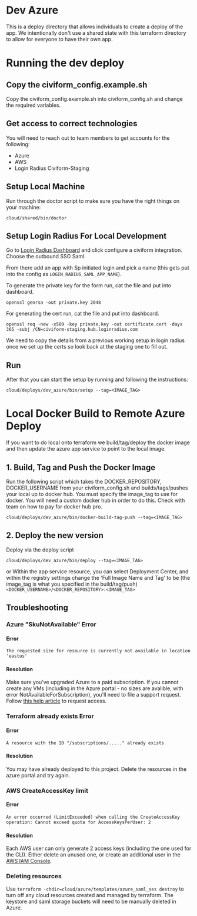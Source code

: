 # Dev Azure
This is a deploy directory that allows individuals to create a deploy of the
app. We intentionally don't use a shared state with this terraform directory
to allow for everyone to have their own app.

# Running the dev deploy
## Copy the civiform_config.example.sh
Copy the civiform_config.example.sh into civiform_config.sh and
 change the required variables.

## Get access to correct technologies
You will need to reach out to team members to get accounts for the following:
- Azure
- AWS
- Login Radius Civiform-Staging

## Setup Local Machine
Run through the doctor script to make sure you have the right things on
your machine:

```
cloud/shared/bin/doctor
```

## Setup Login Radius For Local Development
Go to [Login Radius Dashboard](https://dashboard.loginradius.com/) and click
configure a civiform integration. Choose the outbound SSO Saml.

From there add an app with Sp initiated login and pick a name (this gets put
into the config as `LOGIN_RADIUS_SAML_APP_NAME`).

To generate the private key for the form run, cat the file and put into dashboard.
```
openssl genrsa -out private.key 2048
```

For generating the cert run, cat the file and put into dashboard.
```
openssl req -new -x509 -key private.key -out certificate.cert -days 365 -subj /CN=civiform-staging.hub.loginradius.com
```

We need to copy the details from a previous working setup in login radius
once we set up the certs so look back at the staging one to fill out.

## Run
After that you can start the setup by running and following the instructions:

```
cloud/deploys/dev_azure/bin/setup --tag=<IMAGE_TAG>
```

# Local Docker Build to Remote Azure Deploy
If you want to do local onto terraform we build/tag/deploy the docker image
and then update the azure app service to point to the local image.

## 1. Build, Tag and Push the Docker Image
Run the following script which takes the DOCKER_REPOSITORY,
DOCKER_USERNAME from your civiform_config.sh and builds/tags/pushes your local
up to docker hub. You must specify the image_tag to use for docker.
You will need a custom docker hub in order to do this.
Check with team on how to pay for docker hub pro.

```
cloud/deploys/dev_azure/bin/docker-build-tag-push --tag=<IMAGE_TAG>
```

## 2. Deploy the new version

Deploy via the deploy script
```
cloud/deploys/dev_azure/bin/deploy --tag=<IMAGE_TAG>
```
or Within the app service resource, you can select Deployment Center, and within
the registry settings change the 'Full Image Name and Tag' to be (the image_tag
is what you specified in the build/tag/push)
`<DOCKER_USERNAME>/<DOCKER_REPOSITORY>:<IMAGE_TAG>`

## Troubleshooting

### Azure "SkuNotAvailable" Error

#### Error

`The requested size for resource is currently not available in location 'eastus'`

#### Resolution

Make sure you've upgraded Azure to a paid subscription.  If you cannot create
any VMs (including in the Azure portal - no sizes are avalible, with error
NotAvailableForSubscription), you'll need to file a support request.  Follow
[this help article](https://docs.microsoft.com/en-us/troubleshoot/azure/general/region-access-request-process)
to request access.

### Terraform already exists Error

#### Error

`A resource with the ID "/subscriptions/....." already exists`

#### Resolution

You may have already deployed to this project.  Delete the resources in the
azure portal and try again.

### AWS CreateAccessKey limit

#### Error

`An error occurred (LimitExceeded) when calling the CreateAccessKey operation: Cannot exceed quota for AccessKeysPerUser: 2`

#### Resolution

Each AWS user can only generate 2 access keys (including the one used for the
CLI). Either delete an unused one, or create an additional user in the
[AWS IAM Console](https:/console.aws.amazon.com).


### Deleting resources

Use `terraform -chdir=cloud/azure/templates/azure_saml_ses destroy` to turn off
any cloud resources created and managed by terraform.  The keystore and saml
storage buckets will need to be manually deleted in Azure.
